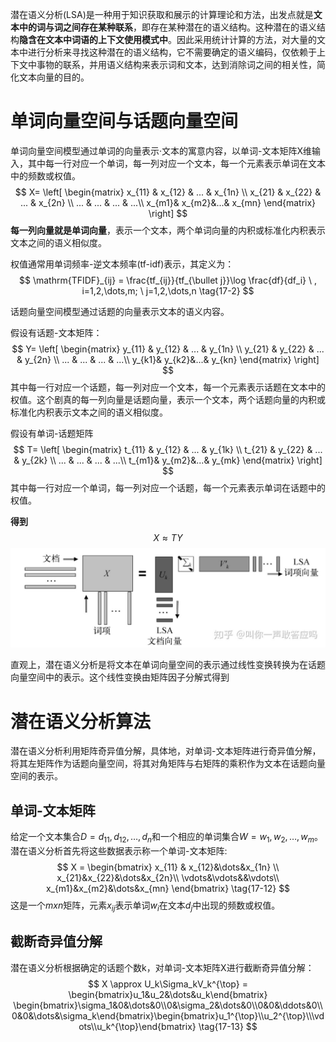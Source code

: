 潜在语义分析(LSA)是一种用于知识获取和展示的计算理论和方法，出发点就是**文本中的词与词之间存在某种联系**，即存在某种潜在的语义结构。这种潜在的语义结构**隐含在文本中词语的上下文使用模式中**。因此采用统计计算的方法，对大量的文本中进行分析来寻找这种潜在的语义结构，它不需要确定的语义编码，仅依赖于上下文中事物的联系，并用语义结构来表示词和文本，达到消除词之间的相关性，简化文本向量的目的。

# 单词向量空间与话题向量空间



单词向量空间模型通过单词的向量表示·文本的寓意内容，以单词-文本矩阵X维输入，其中每一行对应一个单词，每一列对应一个文本，每一个元素表示单词在文本中的频数或权值。
$$
X=  \left[
 \begin{matrix}
   x_{11} & x_{12} & ... & x_{1n} \\
   x_{21} & x_{22} & ... & x_{2n} \\
   ... & ... & ... & ...\\
   x_{m1}& x_{m2}&...& x_{mn}
  \end{matrix}
  \right]
$$
**每一列向量就是单词向量**，表示一个文本，两个单词向量的内积或标准化内积表示文本之间的语义相似度。

权值通常用单词频率-逆文本频率(tf-idf)表示，其定义为：
$$
\mathrm{TFIDF}_{ij} = \frac{tf_{ij}}{tf_{\bullet j}}\log \frac{df}{df_i} \ , i=1,2,\dots,m; \ j=1,2,\dots,n \tag{17-2}
$$


话题向量空间模型通过话题的向量表示文本的语义内容。

假设有话题-文本矩阵：
$$
Y=  \left[
 \begin{matrix}
   y_{11} & y_{12} & ... & y_{1n} \\
   y_{21} & y_{22} & ... & y_{2n} \\
   ... & ... & ... & ...\\
   y_{k1}& y_{k2}&...& y_{kn}
  \end{matrix}
  \right]
$$
其中每一行对应一个话题，每一列对应一个文本，每一个元素表示话题在文本中的权值。这个剧真的每一列向量是话题向量，表示一个文本，两个话题向量的内积或标准化内积表示文本之间的语义相似度。

假设有单词-话题矩阵
$$
T=  \left[
 \begin{matrix}
   t_{11} & y_{12} & ... & y_{1k} \\
   t_{21} & y_{22} & ... & y_{2k} \\
   ... & ... & ... & ...\\
   t_{m1}& y_{m2}&...& y_{mk}
  \end{matrix}
  \right]
$$
其中每一行对应一个单词，每一列对应一个话题，每一个元素表示单词在话题中的权值。

**得到**
$$
X \approx TY
$$
![LSA](../img/ML/LSA.jpg)

直观上，潜在语义分析是将文本在单词向量空间的表示通过线性变换转换为在话题向量空间中的表示。这个线性变换由矩阵因子分解式得到

# 潜在语义分析算法

潜在语义分析利用矩阵奇异值分解，具体地，对单词-文本矩阵进行奇异值分解，将其左矩阵作为话题向量空间，将其对角矩阵与右矩阵的乘积作为文本在话题向量空间的表示。

## 单词-文本矩阵

给定一个文本集合$D={d_11,d_12,…,d_n}$和一个相应的单词集合$W={w_1,w_2,…,w_m}$。潜在语义分析首先将这些数据表示称一个单词-文本矩阵:
$$
X = \begin{bmatrix}
   x_{11} & x_{12}&\dots&x_{1n} \\
   x_{21}&x_{22}&\dots&x_{2n}\\
   \vdots&\vdots&&\vdots\\
   x_{m1}&x_{m2}&\dots&x_{mn}
\end{bmatrix} \tag{17-12}
$$
这是一个$mxn$矩阵，元素$x_{ij}$表示单词$w_i$在文本$d_j$中出现的频数或权值。

## 截断奇异值分解

潜在语义分析根据确定的话题个数k，对单词-文本矩阵X进行截断奇异值分解：
$$
X \approx U_k\Sigma_kV_k^{\top} = \begin{bmatrix}u_1&u_2&\dots&u_k\end{bmatrix} \begin{bmatrix}\sigma_1&0&\dots&0\\0&\sigma_2&\dots&0\\0&0&\ddots&0\\0&0&\dots&\sigma_k\end{bmatrix}\begin{bmatrix}u_1^{\top}\\u_2^{\top}\\\vdots\\u_k^{\top}\end{bmatrix} \tag{17-13}
$$


